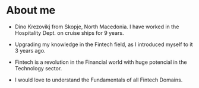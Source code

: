 # About me
* Dino Krezovikj from Skopje, North Macedonia. I have worked in the Hospitality Dept. on cruise ships for 9 years.
  
 * Upgrading my knowledge in the Fintech field, as I introduced myself to it 3 years ago.
 * Fintech is a revolution in the Financial world with huge potencial in the Technology sector.
 *  I would love to understand the Fundamentals of all Fintech Domains.
